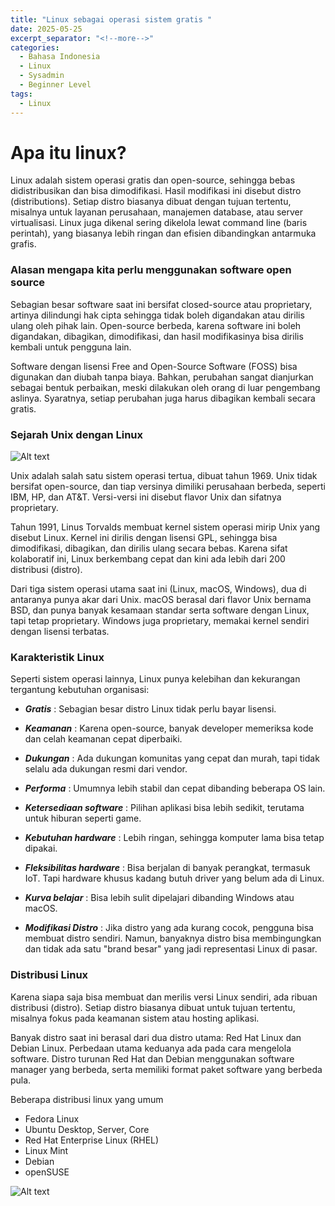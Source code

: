 ```yaml
---
title: "Linux sebagai operasi sistem gratis "
date: 2025-05-25
excerpt_separator: "<!--more-->"
categories:
  - Bahasa Indonesia
  - Linux
  - Sysadmin
  - Beginner Level
tags:
  - Linux
---
```


# Apa itu linux?
Linux adalah sistem operasi gratis dan open-source, sehingga bebas didistribusikan dan bisa dimodifikasi. Hasil modifikasi ini disebut distro (distributions). Setiap distro biasanya dibuat dengan tujuan tertentu, misalnya untuk layanan perusahaan, manajemen database, atau server virtualisasi. Linux juga dikenal sering dikelola lewat command line (baris perintah), yang biasanya lebih ringan dan efisien dibandingkan antarmuka grafis.


### Alasan mengapa kita perlu menggunakan software open source
Sebagian besar software saat ini bersifat closed-source atau proprietary, artinya dilindungi hak cipta sehingga tidak boleh digandakan atau dirilis ulang oleh pihak lain. Open-source berbeda, karena software ini boleh digandakan, dibagikan, dimodifikasi, dan hasil modifikasinya bisa dirilis kembali untuk pengguna lain.

Software dengan lisensi Free and Open-Source Software (FOSS) bisa digunakan dan diubah tanpa biaya. Bahkan, perubahan sangat dianjurkan sebagai bentuk perbaikan, meski dilakukan oleh orang di luar pengembang aslinya. Syaratnya, setiap perubahan juga harus dibagikan kembali secara gratis.

### Sejarah Unix dengan Linux

![Alt text](https://en.wikipedia.org/wiki/Unix-like#/media/File:Unix_history-simple.svg)

Unix adalah salah satu sistem operasi tertua, dibuat tahun 1969. Unix tidak bersifat open-source, dan tiap versinya dimiliki perusahaan berbeda, seperti IBM, HP, dan AT&T. Versi-versi ini disebut flavor Unix dan sifatnya proprietary.

Tahun 1991, Linus Torvalds membuat kernel sistem operasi mirip Unix yang disebut Linux. Kernel ini dirilis dengan lisensi GPL, sehingga bisa dimodifikasi, dibagikan, dan dirilis ulang secara bebas. Karena sifat kolaboratif ini, Linux berkembang cepat dan kini ada lebih dari 200 distribusi (distro).

Dari tiga sistem operasi utama saat ini (Linux, macOS, Windows), dua di antaranya punya akar dari Unix. macOS berasal dari flavor Unix bernama BSD, dan punya banyak kesamaan standar serta software dengan Linux, tapi tetap proprietary. Windows juga proprietary, memakai kernel sendiri dengan lisensi terbatas.

### Karakteristik Linux

Seperti sistem operasi lainnya, Linux punya kelebihan dan kekurangan tergantung kebutuhan organisasi:

- ***Gratis*** : Sebagian besar distro Linux tidak perlu bayar lisensi.

- ***Keamanan*** : Karena open-source, banyak developer memeriksa kode dan celah keamanan cepat diperbaiki.

- ***Dukungan*** : Ada dukungan komunitas yang cepat dan murah, tapi tidak selalu ada dukungan resmi dari vendor.

- ***Performa*** : Umumnya lebih stabil dan cepat dibanding beberapa OS lain.

- ***Ketersediaan software*** : Pilihan aplikasi bisa lebih sedikit, terutama untuk hiburan seperti game.

- ***Kebutuhan hardware*** : Lebih ringan, sehingga komputer lama bisa tetap dipakai.

- ***Fleksibilitas hardware*** : Bisa berjalan di banyak perangkat, termasuk IoT. Tapi hardware khusus kadang butuh driver yang belum ada di Linux.

- ***Kurva belajar*** : Bisa lebih sulit dipelajari dibanding Windows atau macOS.

- ***Modifikasi Distro*** : Jika distro yang ada kurang cocok, pengguna bisa membuat distro sendiri. Namun, banyaknya distro bisa membingungkan dan tidak ada satu "brand besar" yang jadi representasi Linux di pasar.


### Distribusi Linux
Karena siapa saja bisa membuat dan merilis versi Linux sendiri, ada ribuan distribusi (distro). Setiap distro biasanya dibuat untuk tujuan tertentu, misalnya fokus pada keamanan sistem atau hosting aplikasi.

Banyak distro saat ini berasal dari dua distro utama: Red Hat Linux dan Debian Linux. Perbedaan utama keduanya ada pada cara mengelola software. Distro turunan Red Hat dan Debian menggunakan software manager yang berbeda, serta memiliki format paket software yang berbeda pula.

Beberapa distribusi linux yang umum

- Fedora Linux
- Ubuntu Desktop, Server, Core
- Red Hat Enterprise Linux (RHEL)
- Linux Mint
- Debian
- openSUSE

![Alt text](https://upload.wikimedia.org/wikipedia/commons/1/1b/Linux_Distribution_Timeline.svg)
